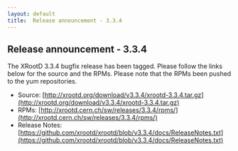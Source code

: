 ```yaml
---
layout: default
title:  Release announcement - 3.3.4
---
```


Release announcement - 3.3.4
-----------------------------

The XRootD 3.3.4 bugfix release has been tagged. Please follow the links
below for the source and the RPMs. Please note that the RPMs been pushed
to the yum repositories.

 * Source: [http://xrootd.org/download/v3.3.4/xrootd-3.3.4.tar.gz](http://xrootd.org/download/v3.3.4/xrootd-3.3.4.tar.gz)
 * RPMs: [http://xrootd.cern.ch/sw/releases/3.3.4/rpms/](http://xrootd.cern.ch/sw/releases/3.3.4/rpms/)
 * Release Notes: [https://github.com/xrootd/xrootd/blob/v3.3.4/docs/ReleaseNotes.txt](https://github.com/xrootd/xrootd/blob/v3.3.4/docs/ReleaseNotes.txt)

